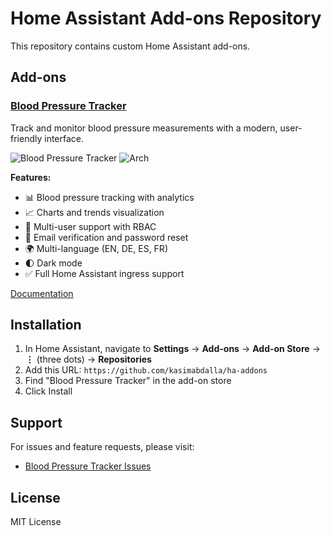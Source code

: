 # Home Assistant Add-ons Repository

This repository contains custom Home Assistant add-ons.

## Add-ons

### [Blood Pressure Tracker](./blutdruck-tracker)

Track and monitor blood pressure measurements with a modern, user-friendly interface.

![Blood Pressure Tracker](https://img.shields.io/badge/version-1.0.29-blue)
![Arch](https://img.shields.io/badge/arch-amd64%20%7C%20aarch64%20%7C%20armv7-green)

**Features:**
- 📊 Blood pressure tracking with analytics
- 📈 Charts and trends visualization
- 👥 Multi-user support with RBAC
- 📧 Email verification and password reset
- 🌍 Multi-language (EN, DE, ES, FR)
- 🌓 Dark mode
- ✅ Full Home Assistant ingress support

[Documentation](./blutdruck-tracker/DOCS.md)

## Installation

1. In Home Assistant, navigate to **Settings** → **Add-ons** → **Add-on Store** → **⋮** (three dots) → **Repositories**
2. Add this URL: `https://github.com/kasimabdalla/ha-addons`
3. Find "Blood Pressure Tracker" in the add-on store
4. Click Install

## Support

For issues and feature requests, please visit:
- [Blood Pressure Tracker Issues](https://github.com/kasimabdalla/blutdruck-app-v2/issues)

## License

MIT License
